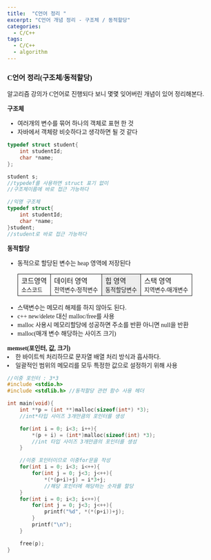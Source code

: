 ```yaml
---
title:  "C언어 정리 "
excerpt: "C언어 개념 정리 - 구조체 / 동적할당"
categories: 
  - C/C++
tags:
  - C/C++
  - algorithm
---
```


<style>
@font-face { font-family: 'IBMPlexSansKR-Regular';
   src: url('https://cdn.jsdelivr.net/gh/projectnoonnu/noonfonts_20-07@1.0/IBMPlexSansKR-Regular.woff') format('woff'); font-weight: normal; font-style: normal; }
body, a, h3, h4,h1{
font-family: 'IBMPlexSansKR-Regular';
}
td{
	border: 1px solid;
}
</style>

<h3>C언어 정리(구조체/동적할당)</h3>

<p>알고리즘 강의가 C언어로 진행되다 보니 몇몇 잊어버린 개념이 있어 정리해본다. </p>

<b>구조체</b>
<ul>
<li>여러개의 변수를 묶어 하나의 객체로 표현 한 것</li>
<li>자바에서 객체랑 비슷하다고 생각하면 될 것 같다</li>
</ul>

```c
typedef struct student{
	int studentId;
	char *name;
};

student s;
//typedef를 사용하면 struct 표기 없이 
//구조체이름에 바로 접근 가능하다

//익명 구조체
typedef struct{
	int studentId;
	char *name;
}student;
//student로 바로 접근 가능하다
```

<b>동적할당</b>
<ul>
<li>동적으로 할당된 변수는 heap 영역에 저장된다</li>
<table >
<tr >
<td>코드영역<br><small>소스코드</small></td>
<td>데이터 영역<br><small>전역변수/정적변수</small></td>
<td style="background-color:#ededed">힙 영역<br><small>동적할당변수</small></td>
<td>스택 영역<br><small>지역변수/매개변수</small></td>
</tr>
</table>
<li>스택변수는 메모리 해제를 하지 않아도 된다.</li>
<li>c++ new/delete 대신 malloc/free를 사용</li>
<li>malloc 사용시 메모리할당에 성공하면 주소를 반환 아니면 null을 반환 </li>
<li>malloc(매개 변수 해당하는 사이즈 크기)</li>
</ul>
<b>memset(포인터, 값, 크기)</b>
<li> 한 바이트씩 처리하므로 문자열 배열 처리 방식과 흡사하다.</li>
<li>일괄적인 범위의 메모리를 모두 특정한 값으로 설정하기 위해 사용</li>

```c++
//이중 포인터 : 3*3 
#include <stdio.h>
#include <stdlib.h> //동적할당 관련 함수 사용 헤더

int main(void){
	int **p = (int **)malloc(sizeof(int*) *3);
	//int*타입 사이즈 3개만큼의 포인터를 생성

	for(int i = 0; i<3; i++){
		*(p + i) = (int*)malloc(sizeof(int) *3);
		//int 타입 사이즈 3개만큼의 포인터를 생성
	}

	//이중 포인터이므로 이중for문을 작성
	for(int i = 0; i<3; i<++){
		for(int j = 0; j<3; j<++){
			*(*(p+i)+j) = i*3+j;
			//해당 포인터에 해당하는 숫자를 할당
	}
	for(int i = 0; i<3; i<++){
		for(int j = 0; j<3; j<++){
			printf("%d", *(*(p+i))+j);
		}
		printf("\n");
	}

	free(p);
}

```



